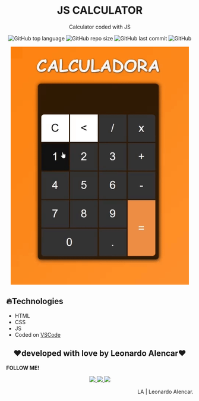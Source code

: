 <h1 align="center">JS CALCULATOR</h1>
<p align="center">Calculator coded with JS</p>

<p align="center">
  <img alt="GitHub top language" src="https://img.shields.io/github/languages/top/AlencarLeo/JS-Calculator?style=for-the-badge">
  <img alt="GitHub repo size" src="https://img.shields.io/github/repo-size/AlencarLeo/JS-Calculator?style=for-the-badge">
  <img alt="GitHub last commit" src="https://img.shields.io/github/last-commit/AlencarLeo/JS-Calculator?style=for-the-badge">
  <img alt="GitHub" src="https://img.shields.io/github/license/AlencarLeo/JS-Calculator?style=for-the-badge">
</p>
<p align="center">
  <img src="/readme/demo.gif">
</p>

<h2>🔥Technologies</h2>
<ul>
  <li>HTML</li>
  <li>CSS</li>
  <li>JS</li>
  <li>Coded on <a href="https://code.visualstudio.com/">VSCode</a></li>
</ul>


<h2 align="center">❤️developed with love by Leonardo Alencar❤️</h2>
<p><b>FOLLOW ME!</b></p>

<p align="center">
  <a href="https://www.instagram.com/leonardoaprado/">
    <img src="https://img.shields.io/badge/Instagram-E4405F?style=for-the-badge&logo=instagram&logoColor=white">
  </a>
  
  <a href="https://www.linkedin.com/in/leonardo-alencar-5749aa1b0/">
    <img src="https://img.shields.io/badge/LinkedIn-0077B5?style=for-the-badge&logo=linkedin&logoColor=white">
  </a>
  
  <a href="https://github.com/AlencarLeo">
    <img src="https://img.shields.io/badge/GitHub-100000?style=for-the-badge&logo=github&logoColor=white">
  </a>
</p>

<p align="right">LA | Leonardo Alencar.</p>
